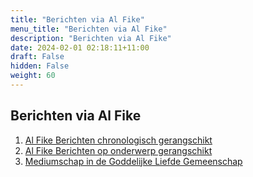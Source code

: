 ```yaml
---
title: "Berichten via Al Fike"
menu_title: "Berichten via Al Fike"
description: "Berichten via Al Fike"
date: 2024-02-01 02:18:11+11:00
draft: False
hidden: False
weight: 60
---
```

## Berichten via Al Fike

1. [Al Fike Berichten chronologisch gerangschikt](/6-nl-fike-messages/6-1-nl-fike-messages-by-date/)
2. [Al Fike Berichten op onderwerp gerangschikt](/6-nl-fike-messages/6-2-nl-fike-messages-by-topic/)
3. [Mediumschap in de Goddelijke Liefde Gemeenschap](/6-nl-fike-messages/6-3-nl-mediumship-in-dl-community/)
